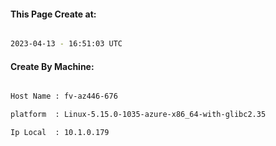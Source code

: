 
   
#### This Page Create at:

```bash

2023-04-13 - 16:51:03 UTC

```

#### Create By Machine:

```bash

Host Name : fv-az446-676

platform  : Linux-5.15.0-1035-azure-x86_64-with-glibc2.35

Ip Local  : 10.1.0.179

```

